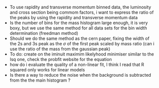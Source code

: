 - To use rapidity and transverse momentum binned data, the luminosity and cross section being commom factors, i want to express the ratio of the peaks by using the rapidity and transverse momentum data
- Is the number of bins for the mass histogram large enough, it is very boxy, but we use the same method for all data sets for the bin width determination (freedman method)
- Should we do the same method as the cern paper, fixing the width of the 2s and 3s peak as the $\sigma$ of the first peak scaled by mass ratio (can i use the ratio of the mass from the gaussian peak)
- To do: create on the iminuit maximim likelyhood minimiser similar to the lsq one, check the probfit website for the equation
- how do i evaluate the quality of a non-linear fit, I think I read that R squared only works for linear models
- Is there a way to reduce the noise when the background is subtracted from the the main histogram ?